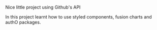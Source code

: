 Nice little project using Github's API

In this project learnt how to use styled components, fusion charts and authO packages.
